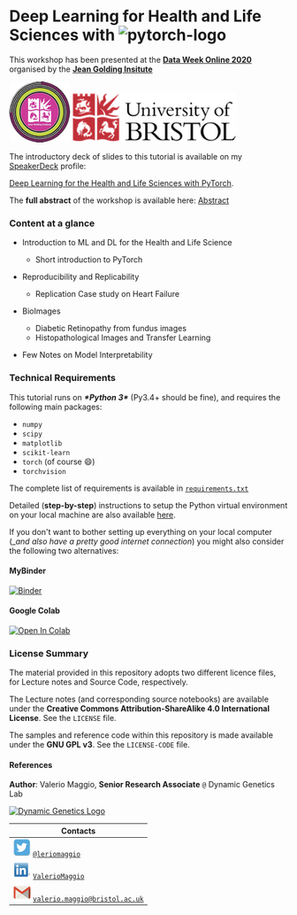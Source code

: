 # Deep Learning for Health and Life Sciences with ![pytorch-logo](./pytorch_logo_small.png)


This workshop has been presented at the [**Data Week Online 2020**](http://www.bristol.ac.uk/golding/get-involved/data-week-online-2020/) organised by the [**Jean Golding Insitute**](http://www.bristol.ac.uk/golding/) 

![JGI Logo](./logos/jgi-logo.png "Jean Golding Institute")
![UoB Logo](./logos/uob_logo_small.png "University of Bristol")

The introductory deck of slides to this tutorial is available on my [SpeakerDeck](https://speakerdeck.com/leriomaggio/) profile: 

[Deep Learning for the Health and Life Sciences with PyTorch](https://speakerdeck.com/leriomaggio/deep-learning-for-health-and-life-sciences-with-pytorch). 

The **full abstract** of the workshop is available here: [Abstract](./abstract.md)



### Content at a glance

* Introduction to ML and DL for the Health and Life Science
	- Short introduction to PyTorch

* Reproducibility and Replicability
	- Replication Case study on Heart Failure

* BioImages
	- Diabetic Retinopathy from fundus images
	- Histopathological Images and Transfer Learning

* Few Notes on Model Interpretability

### Technical Requirements

This tutorial runs on ***\*Python 3\**** (Py3.4+ should be fine), and requires the following main packages:

- `numpy`
- `scipy`
- `matplotlib`
- `scikit-learn`
- `torch` (of course 😄)
- `torchvision`

The complete list of requirements is available in [`requirements.txt`](./requirements.txt)

Detailed (**step-by-step**) instructions to setup the Python virtual environment on your local machine are also available [here](./setup.md).

If you don't want to bother setting up everything on your local computer (__and also have a pretty good internet connection_) you might also consider the following two alternatives:

#### MyBinder

[![Binder](https://mybinder.org/badge_logo.svg)](https://mybinder.org/v2/gh/leriomaggio/deep-learning-health-life-sciences/master)

#### Google Colab

[![Open In Colab](https://colab.research.google.com/assets/colab-badge.svg)](https://colab.research.google.com/github/leriomaggio/deep-learning-heath-life-sciences)


### License Summary

The material provided in this repository adopts two different licence files, for Lecture notes and Source Code, respectively. 

The Lecture notes (and corresponding source notebooks) are available under the **Creative Commons Attribution-ShareAlike 4.0 International License**. 
See the `LICENSE` file.

The samples and reference code within this repository is made available under the **GNU GPL v3**. See the `LICENSE-CODE` file.

#### References

**Author**: Valerio Maggio, **Senior Research Associate** `@` Dynamic Genetics Lab 

<a href="http://dynamicgenetics.org" title="Dynamic Genetics Lab">
<img src="./logos/dynamic_genetics.png" alt="Dynamic Genetics Logo" width="30%" />
</a>

| **Contacts** |
| ------------ |
|  <img src="logos/twitter_small.png" alt="Twitter" style="display:inline"/> [`@leriomaggio`](http://twitter.com/leriomaggio) |
|       <img src="logos/linkedin_small.png" alt="LinkedIn" style="display:inline"/> [`ValerioMaggio`](http://it.linkedin.com/in/valeriomaggio)       |
|       <img src="logos/gmail_small.png" alt="Mail" style="display:inline"/> [`valerio.maggio@bristol.ac.uk`](valerio.maggio@bristol.ac.uk)         |